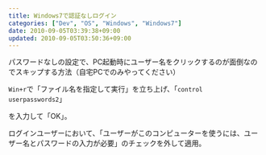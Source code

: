 ```yaml
---
title: Windows7で認証なしログイン
categories: ["Dev", "OS", "Windows", "Windows7"]
date: 2010-09-05T03:39:38+09:00
updated: 2010-09-05T03:50:36+09:00
---
```


<p>パスワードなしの設定で、PC起動時にユーザー名をクリックするのが面倒なのでスキップする方法（自宅PCでのみやってください）</p>
<p><code>Win+r</code>で「ファイル名を指定して実行」を立ち上げ、「<code>control userpasswords2</code>」</p>を入力して「OK」。</p>
<p>ログインユーザーにおいて、「ユーザーがこのコンピューターを使うには、ユーザー名とパスワードの入力が必要」のチェックを外して適用。</p>
